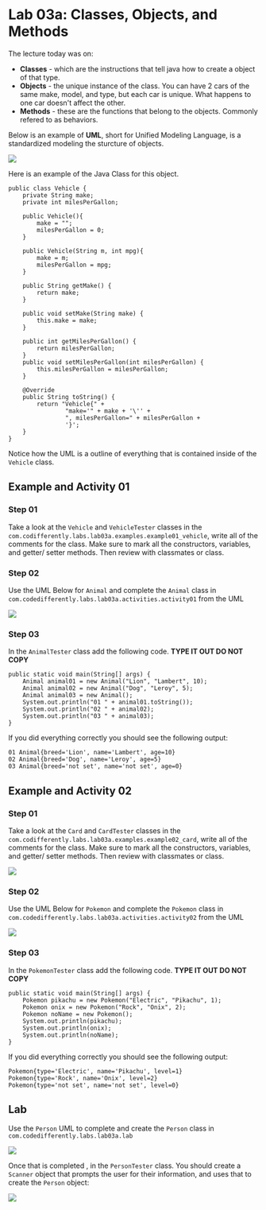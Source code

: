 # Lab 03a: Classes, Objects, and Methods

The lecture today was on:

* **Classes** - which are the instructions that tell java how to create a object of that type.
* **Objects** - the unique instance of the class. You can have 2 cars of the same make, model, and type, but each car is unique. What happens to one car doesn't affect the other.
* **Methods** - these are the functions that belong to the objects. Commonly refered to as behaviors.

Below is an example of **UML**, short for Unified Modeling Language, is a standardized modeling the sturcture of objects.



![](./imgs/Vehicle.png)

Here is an example of the Java Class for this object.

```
public class Vehicle {
    private String make;
    private int milesPerGallon;

    public Vehicle(){
        make = "";
        milesPerGallon = 0;
    }

    public Vehicle(String m, int mpg){
        make = m;
        milesPerGallon = mpg;
    }

    public String getMake() {
        return make;
    }

    public void setMake(String make) {
        this.make = make;
    }

    public int getMilesPerGallon() {
        return milesPerGallon;
    }
    public void setMilesPerGallon(int milesPerGallon) {
        this.milesPerGallon = milesPerGallon;
    }

    @Override
    public String toString() {
        return "Vehicle{" +
                "make='" + make + '\'' +
                ", milesPerGallon=" + milesPerGallon +
                '}';
    }
}
```

Notice how the UML is a outline of everything that is contained inside of the `Vehicle` class.

## Example and Activity 01
### Step 01 

Take a look at the `Vehicle` and `VehicleTester` classes in the `com.codifferently.labs.lab03a.examples.example01_vehicle`, write all of the comments for the class. Make sure to mark all the constructors, variables, and getter/ setter methods. Then review with classmates or class.

### Step 02

Use the UML Below for `Animal` and complete the `Animal` class in `com.codedifferently.labs.lab03a.activities.activity01` from the UML

![](./imgs/animal.png)

### Step 03

In the `AnimalTester` class add the following code. **TYPE IT OUT DO NOT COPY**

```
public static void main(String[] args) {
    Animal animal01 = new Animal("Lion", "Lambert", 10);
    Animal animal02 = new Animal("Dog", "Leroy", 5);
    Animal animal03 = new Animal();
    System.out.println("01 " + animal01.toString());
    System.out.println("02 " + animal02);
    System.out.println("03 " + animal03);
}
```

If you did everything correctly you should see the following output:

```
01 Animal{breed='Lion', name='Lambert', age=10}
02 Animal{breed='Dog', name='Leroy', age=5}
03 Animal{breed='not set', name='not set', age=0}
```

## Example and Activity 02

### Step 01
Take a look at the `Card` and `CardTester` classes in the `com.codifferently.labs.lab03a.examples.example02_card`, write all of the comments for the class. Make sure to mark all the constructors, variables, and getter/ setter methods. Then review with classmates or class.

![](./imgs/Card.png)

### Step 02

Use the UML Below for `Pokemon` and complete the `Pokemon` class in `com.codedifferently.labs.lab03a.activities.activity02` from the UML

![](./imgs/Pokemon.png)

### Step 03

In the `PokemonTester` class add the following code. **TYPE IT OUT DO NOT COPY**

```
public static void main(String[] args) {
    Pokemon pikachu = new Pokemon("Electric", "Pikachu", 1);
    Pokemon onix = new Pokemon("Rock", "Onix", 2);
    Pokemon noName = new Pokemon();
    System.out.println(pikachu);
    System.out.println(onix);
    System.out.println(noName);
}
```

If you did everything correctly you should see the following output:

```
Pokemon{type='Electric', name='Pikachu', level=1}
Pokemon{type='Rock', name='Onix', level=2}
Pokemon{type='not set', name='not set', level=0}
```

## Lab

Use the `Person` UML to complete and create the `Person` class in `com.codedifferently.labs.lab03a.lab`

![](./imgs/Person.png)

Once that is completed , in the `PersonTester` class. You should create a `Scanner` object that prompts the user for their information, and uses that to create the `Person` object:


![](./imgs/Prompt.png)

